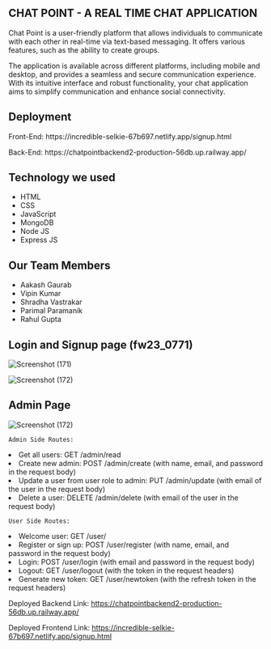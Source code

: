 <h2>CHAT POINT - A REAL TIME CHAT APPLICATION</h2>

<p>Chat Point is a user-friendly platform that allows individuals to communicate with each other in real-time via text-based messaging. It offers various features, such as the ability to create groups. 
  
The application is available across different platforms, including mobile and desktop, and provides a seamless and secure communication experience. With its intuitive interface and robust functionality, your chat application aims to simplify communication and enhance social connectivity.</p>

<h2>Deployment</h2>  
    <p>Front-End: https://incredible-selkie-67b697.netlify.app/signup.html</p>   
    <p>Back-End: https://chatpointbackend2-production-56db.up.railway.app/</p>
    
<h2>Technology we used</h2>
  
 <ul>
     <li>HTML</li>
     <li>CSS</li>
     <li>JavaScript</li>
     <li>MongoDB</li>  
     <li>Node JS</li>
     <li>Express JS</li>
</ul>
    
<h2>Our Team Members</h2>

   <ul> 
     <li>Aakash Gaurab</li>
     <li>Vipin Kumar</li>
     <li>Shradha Vastrakar</li>
     <li>Parimal Paramanik</li>  
     <li>Rahul Gupta</li>
    </ul>
    
  
<h2>Login and Signup page (fw23_0771)</h2>

![Screenshot (171)](https://user-images.githubusercontent.com/115460277/228595398-e6cd1d59-b4f7-48d1-8043-73b35de01282.png)

![Screenshot (172)](https://user-images.githubusercontent.com/115460277/228595466-af683247-76be-4c7e-8823-07b1f3719fcf.png)

<!-- <h2>Chat Page</h2>

![Screenshot (172)](https://github.com/AakashGaurab/responsible-stomach-8778/blob/main/Chat.png)

![Screenshot (172)](https://github.com/AakashGaurab/responsible-stomach-8778/blob/main/Entry.png) -->


<h2>Admin Page</h2>

![Screenshot (172)](https://github.com/AakashGaurab/responsible-stomach-8778/blob/main/Admin.png)

<!-- Admin Side Routes

Get all users (get Request)
/admin/read

Create New Admin (post Request)
/admin/create (pass in body name, email, password)

update a user from user role to admin (Put Request)
/admin/update (pass in body email of the user)

delete a user (delete Request)
/admin/delete (pass in body email of the user)

User side Routes

To welcome user (Get Request)
/user/

To register or signup (Post Request)
/user/register (pass in body name, email, password)

For login (Post Request)
/user/login (pass in body email, password)

For logout (Get Request)
/user/logout (pass the token in headers)

To generate new token (Get Request)
/user/newtoken (pass the refresh token in headers) -->
    
    Admin Side Routes:

<li>Get all users: GET /admin/read</li>
<li>Create new admin: POST /admin/create (with name, email, and password in the request body)</li>
<li>Update a user from user role to admin: PUT /admin/update (with email of the user in the request body)</li>
<li>Delete a user: DELETE /admin/delete (with email of the user in the request body)</li>

    User Side Routes:

<li>Welcome user: GET /user/</li>
<li>Register or sign up: POST /user/register (with name, email, and password in the request body)</li>
<li>Login: POST /user/login (with email and password in the request body)</li>
<li>Logout: GET /user/logout (with the token in the request headers)</li>
<li>Generate new token: GET /user/newtoken (with the refresh token in the request headers)</li>
    
    
Deployed Backend Link: https://chatpointbackend2-production-56db.up.railway.app/

Deployed Frontend Link: https://incredible-selkie-67b697.netlify.app/signup.html


